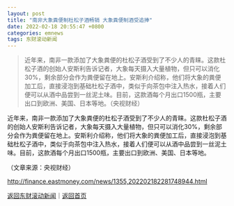 ```yaml
---
layout: post
title: "南非大象粪便制杜松子酒畅销 大象粪便制酒受追捧"
date: 2022-02-18 20:55:47 +0800
categories: emnews
tags: 东财滚动新闻
---
```

> 近年来，南非一款添加了大象粪便的杜松子酒受到了不少人的青睐。这款杜松子酒的创始人安斯利告诉记者，大象每天摄入大量植物，但只可以消化30%，剩余部分会作为粪便留在地上。安斯利介绍称，他们将大象的粪便加工后，直接浸泡到基础杜松子酒中，类似于向茶包中注入热水，接着人们便可以从酒中品尝到一丝泥土味。目前，这款酒每个月出口1500瓶，主要出口到欧洲、美国、日本等地。（央视财经）

<p>近年来，南非一款添加了大象粪便的杜松子酒受到了不少人的青睐。这款杜松子酒的创始人安斯利告诉记者，大象每天摄入大量植物，但只可以消化30%，剩余部分会作为粪便留在地上。安斯利介绍称，他们将大象的粪便加工后，直接浸泡到基础杜松子酒中，类似于向茶包中注入热水，接着人们便可以从酒中品尝到一丝泥土味。目前，这款酒每个月出口1500瓶，主要出口到欧洲、美国、日本等地。</p><p class="em_media">（文章来源：央视财经）</p>

<http://finance.eastmoney.com/news/1355,202202182281748944.html>

[返回东财滚动新闻](//finews.withounder.com/emnews/)｜[返回首页](//finews.withounder.com/)